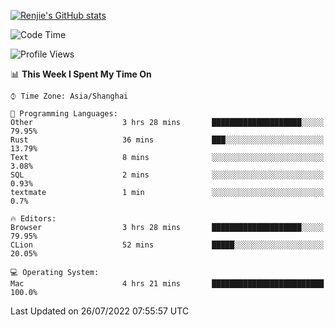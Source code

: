 [![Renjie's GitHub stats](https://github-readme-stats.vercel.app/api?username=liurenjie1024&show_icons=true&theme=chartreuse-dark)](https://github.com/anuraghazra/github-readme-stats)

<!--START_SECTION:waka-->
![Code Time](http://img.shields.io/badge/Code%20Time-85%20hrs%2052%20mins-blue)

![Profile Views](http://img.shields.io/badge/Profile%20Views-29-blue)

📊 **This Week I Spent My Time On** 

```text
⌚︎ Time Zone: Asia/Shanghai

💬 Programming Languages: 
Other                    3 hrs 28 mins       ████████████████████░░░░░   79.95% 
Rust                     36 mins             ███░░░░░░░░░░░░░░░░░░░░░░   13.79% 
Text                     8 mins              ░░░░░░░░░░░░░░░░░░░░░░░░░   3.08% 
SQL                      2 mins              ░░░░░░░░░░░░░░░░░░░░░░░░░   0.93% 
textmate                 1 min               ░░░░░░░░░░░░░░░░░░░░░░░░░   0.7%

🔥 Editors: 
Browser                  3 hrs 28 mins       ████████████████████░░░░░   79.95% 
CLion                    52 mins             █████░░░░░░░░░░░░░░░░░░░░   20.05%

💻 Operating System: 
Mac                      4 hrs 21 mins       █████████████████████████   100.0%

```


 Last Updated on 26/07/2022 07:55:57 UTC
<!--END_SECTION:waka-->

